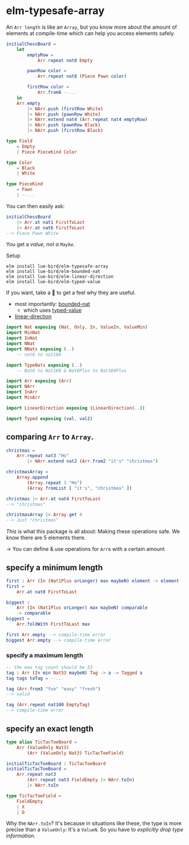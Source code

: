 # elm-typesafe-array

An `Arr length` is like an `Array`, but you know more about the amount of elements at compile-time which can help you access elements safely.

```elm
initialChessBoard =
    let
        emptyRow =
            Arr.repeat nat8 Empty

        pawnRow color =
            Arr.repeat nat8 (Piece Pawn color)

        firstRow color =
            Arr.from8 --...
    in
    Arr.empty
        |> NArr.push (firstRow White)
        |> NArr.push (pawnRow White)
        |> NArr.extend nat4 (Arr.repeat nat4 emptyRow)
        |> NArr.push (pawnRow Black)
        |> NArr.push (firstRow Black)

type Field
    = Empty
    | Piece PieceKind Color

type Color
    = Black
    | White

type PieceKind
    = Pawn
    | --...
```

You can then easily ask:

```elm
initialChessBoard
    |> Arr.at nat1 FirstToLast
    |> Arr.at nat6 FirstToLast
--> Piece Pawn White
```

You get a _value, not a `Maybe`_.

Setup

```noformatingplease
elm install lue-bird/elm-typesafe-array
elm install lue-bird/elm-bounded-nat
elm install lue-bird/elm-linear-direction
elm install lue-bird/elm-typed-value
```

If you want, take a 👀 to get a feel why they are useful.
- most importantly: [bounded-nat](https://package.elm-lang.org/packages/lue-bird/elm-bounded-nat/latest/)
    - which uses [typed-value](https://package.elm-lang.org/packages/lue-bird/typed-value/latest/)
- [linear-direction](https://package.elm-lang.org/packages/lue-bird/elm-linear-direction/latest/)

```elm
import Nat exposing (Nat, Only, In, ValueIn, ValueMin)
import MinNat
import InNat
import NNat
import NNats exposing (..)
    -- nat0 to nat160

import TypeNats exposing (..)
    -- Nat0 to Nat160 & Nat0Plus to Nat160Plus

import Arr exposing (Arr)
import NArr
import InArr
import MinArr

import LinearDirection exposing (LinearDirection(..))

import Typed exposing (val, val2)
```

## comparing `Arr` to `Array`.

```elm
christmas =
    Arr.repeat nat3 "Ho"
        |> NArr.extend nat2 (Arr.from2 "it's" "christmas")

christmasArray =
    Array.append
        (Array.repeat 3 "Ho")
        (Array.fromList [ "it's", "christmas" ])

christmas |> Arr.at nat4 FirstToLast
--> "christmas"

christmasArray |> Array.get 4
--> Just "christmas"
```

_This_ is what this package is all about: Making these operations safe.
We _know_ there are 5 elements there.

→ You can define & use operations for `Arr`s with a certain amount

## specify a minimum length

```elm
first : Arr (In (Nat1Plus orLonger) max maybeN) element -> element
first =
    Arr.at nat0 FirstToLast

biggest :
    Arr (In (Nat1Plus orLonger) max maybeN) comparable
    -> comparable
biggest =
    Arr.foldWith FirstToLast max

first Arr.empty --> compile-time error
biggest Arr.empty --> compile-time error
```

### specify a maximum length
  
```elm
-- the max tag count should be 53
tag : Arr (In min Nat53 maybeN) Tag -> a -> Tagged a
tag tags toTag = --...

tag (Arr.from3 "fun" "easy" "fresh")
--> valid

tag (Arr.repeat nat100 EmptyTag)
--> compile-time error
```

## specify an exact length

```elm
type alias TicTacToeBoard =
    Arr (ValueOnly Nat3)
        (Arr (ValueOnly Nat3) TicTacToeField)

initialTicTacToeBoard : TicTacToeBoard
initialTicTacToeBoard =
    Arr.repeat nat3
        (Arr.repeat nat3 FieldEmpty |> NArr.toIn)
        |> NArr.toIn

type TicTacToeField =
    FieldEmpty
    | X
    | O
```

Why the `NArr.toIn`? It's because in situations like these, the type is more precise than a `ValueOnly`: It's a `ValueN`. So you have to _explicitly drop type information_.
